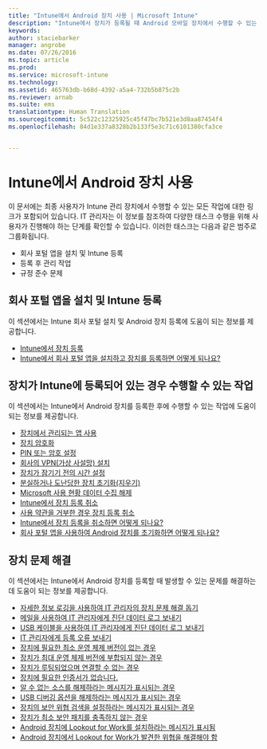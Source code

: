 ```yaml
---
title: "Intune에서 Android 장치 사용 | Microsoft Intune"
description: "Intune에서 장치가 등록될 때 Android 모바일 장치에서 수행할 수 있는 작업으로 연결되는 링크 목록"
keywords: 
author: staciebarker
manager: angrobe
ms.date: 07/26/2016
ms.topic: article
ms.prod: 
ms.service: microsoft-intune
ms.technology: 
ms.assetid: 465763db-b68d-4392-a5a4-732b5b875c2b
ms.reviewer: arnab
ms.suite: ems
translationtype: Human Translation
ms.sourcegitcommit: 5c522c12325925c45f47bc7b521e3d8aa87454f4
ms.openlocfilehash: 84d1e337a8328b2b133f5e3c71c6101380cfa3ce


---
```



# Intune에서 Android 장치 사용

이 문서에는 최종 사용자가 Intune 관리 장치에서 수행할 수 있는 모든 작업에 대한 링크가 포함되어 있습니다. IT 관리자는 이 정보를 참조하여 다양한 태스크 수행을 위해 사용자가 진행해야 하는 단계를 확인할 수 있습니다. 이러한 태스크는 다음과 같은 범주로 그룹화됩니다.

- 회사 포털 앱을 설치 및 Intune 등록
- 등록 후 관리 작업
- 규정 준수 문제

## 회사 포털 앱을 설치 및 Intune 등록

이 섹션에서는 Intune 회사 포털 설치 및 Android 장치 등록에 도움이 되는 정보를 제공합니다.

- [Intune에서 장치 등록](enroll-your-device-in-Intune-android.md)
- [Intune에서 회사 포털 앱을 설치하고 장치를 등록하면 어떻게 되나요?](what-happens-if-you-install-the-company-portal-app-and-enroll-your-device-in-intune-android.md)

## 장치가 Intune에 등록되어 있는 경우 수행할 수 있는 작업

이 섹션에서는 Intune에서 Android 장치를 등록한 후에 수행할 수 있는 작업에 도움이 되는 정보를 제공합니다.

- [장치에서 관리되는 앱 사용](use-managed-apps-on-your-device-android.md)
- [장치 암호화](encrypt-your-device-android.md)
- [PIN 또는 암호 설정](set-your-pin-or-password-android.md)
- [회사의 VPN(가상 사설망) 설치](install-your-companys-virtual-private-network-VPN-android.md)
- [장치가 잠기기 전의 시간 설정](set-the-amount-of-time-before-your-device-is-locked-android.md)
- [분실하거나 도난당한 장치 초기화(지우기)](reset-erase-your-lost-or-stolen-device-android.md)
- [Microsoft 사용 현황 데이터 수집 해제](turn-off-microsoft-usage-data-collection-android.md)
- [Intune에서 장치 등록 취소](unenroll-your-device-from-intune-android.md)
- [사용 약관을 거부한 경우 장치 등록 취소](unenroll-your-device-from-intune-if-you-declined-terms-of-use-android.md)
- [Intune에서 장치 등록을 취소하면 어떻게 되나요?](what-happens-if-you-unenroll-your-device-from-intune-android.md)
- [회사 포털 앱을 사용하여 Android 장치를 초기화하면 어떻게 되나요?](what-happens-if-you-reset-your-device-using-the-company-portal-android.md)
<!--- - [What is the Rights Management sharing app?](what-is-the-rms-sharing-app-android.md) --->

## 장치 문제 해결

이 섹션에서는 Intune에서 Android 장치를 등록할 때 발생할 수 있는 문제를 해결하는 데 도움이 되는 정보를 제공합니다.

- [자세한 정보 로깅을 사용하여 IT 관리자의 장치 문제 해결 돕기](use-verbose-logging-to-help-your-it-administrator-fix-device-issues-android.md)
- [메일을 사용하여 IT 관리자에게 진단 데이터 로그 보내기](send-diagnostic-data-logs-to-your-it-administrator-using-email-android.md)
- [USB 케이블을 사용하여 IT 관리자에게 진단 데이터 로그 보내기](send-diagnostic-data-logs-to-your-it-administrator-using-a-usb-cable-android.md)
- [IT 관리자에게 등록 오류 보내기](send-enrollment-errors-to-your-it-administrator-android.md)
- [장치에 필요한 최소 운영 체제 버전이 없는 경우](device-doesnt-have-the-required-minimum-operating-system-version-android.md)
- [장치가 최대 운영 체제 버전에 부합되지 않는 경우](device-doesnt-comply-with-maximum-operating-system-version-android.md)
- [장치가 루팅되었으며 연결할 수 없는 경우](your-device-is-rooted-and-you-cant-connect-android.md)
- [장치에 필요한 인증서가 없습니다.](your-device-is-missing-a-required-certificate-android.md)
- [알 수 없는 소스를 해제하라는 메시지가 표시되는 경우](you-are-asked-to-turn-off-unknown-sources-android.md)
- [USB 디버깅 옵션을 해제하라는 메시지가 표시되는 경우](you-are-asked-to-turn-off-usb-debugging-android.md)
- [장치의 보안 위협 검색을 설정하라는 메시지가 표시되는 경우](you-are-asked-to-turn-on-scan-device-for-security-threats-android.md)
- [장치가 최소 보안 패치를 충족하지 않는 경우](your-device-does-not-meet-the-minimum-security-patch-android.md)
- [Android 장치에 Lookout for Work를 설치하라는 메시지가 표시됨](you-are-prompted-to-install-lookout-for-work-android.md)
- [Android 장치에서 Lookout for Work가 발견한 위협을 해결해야 함](you-need-to-resolve-a-threat-found-by-lookout-for-work-android.md)



<!--HONumber=Sep16_HO2-->


